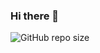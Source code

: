 ### Hi there 👋 
![GitHub repo size](https://img.shields.io/github/repo-size/iuricode/README-template?style=for-the-badge)

<!--
- 🔭 I’m currently working on Storm Devs
- 🌱 I’m currently learning JS, HTML, CSS
- 📫 How to reach me: DISCORD > ! Luiz#7259 or https://discord.gg/9bxUvruKqr
- ⚡ Fun fact: KKJN$
-->
